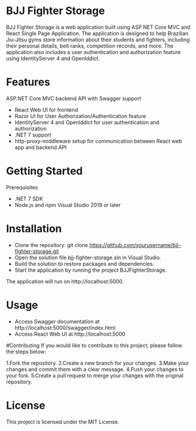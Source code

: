 # BJJ Fighter Storage

BJJ Fighter Storage is a web application built using ASP.NET Core MVC and React Single Page Application. The application is designed to help Brazilian Jiu-Jitsu gyms store information about their students and fighters, including their personal details, belt ranks, competition records, and more. The application also includes a user authentication and authorization feature using IdentityServer 4 and OpenIddict.

# Features

ASP.NET Core MVC backend API with Swagger support
- React Web UI for frontend
- Razor UI for User Authorization/Authentication feature
- IdentityServer 4 and OpenIddict for user authentication and authorization
- .NET 7 support
- http-proxy-middleware setup for communication between React web app and backend API

# Getting Started
Prerequisites
- .NET 7 SDK
- Node.js and npm
Visual Studio 2019 or later
# Installation
- Clone the repository: git clone https://github.com/yourusername/bjj-fighter-storage.git
- Open the solution file bjj-fighter-storage.sln in Visual Studio.
- Build the solution to restore packages and dependencies.
- Start the application by running the project BJJFighterStorage.

The application will run on http://localhost:5000.

# Usage
- Access Swagger documentation at http://localhost:5000/swagger/index.html
- Access React Web UI at http://localhost:5000

#Contributing
If you would like to contribute to this project, please follow the steps below:

1.Fork the repository.
2.Create a new branch for your changes.
3.Make your changes and commit them with a clear message.
4.Push your changes to your fork.
5.Create a pull request to merge your changes with the original repository.

# License
This project is licensed under the MIT License.

